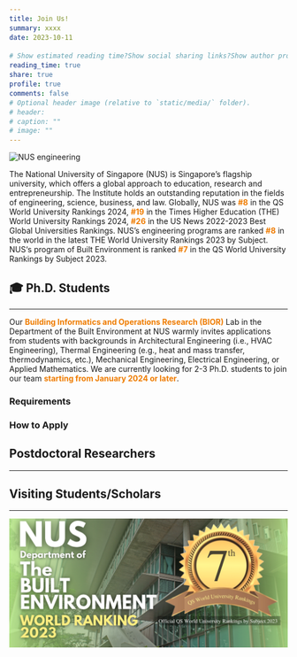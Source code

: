 ```yaml
---
title: Join Us!
summary: xxxx
date: 2023-10-11

# Show estimated reading time?Show social sharing links?Show author profile?Show comments?
reading_time: true
share: true  
profile: true
comments: false
# Optional header image (relative to `static/media/` folder).
# header:  
# caption: ""  
# image: "" 
---
```

![NUS engineering](nus_engineering.png)

The National University of Singapore (NUS) is Singapore’s flagship university, which offers a global approach to education, research and entrepreneurship. The Institute holds an outstanding reputation in the fields of engineering, science, business, and law. Globally, NUS was <span style="color:#EF7C00">**#8**</span> in the QS World University Rankings 2024, <span style="color:#EF7C00">**#19**</span> in the Times Higher Education (THE) World University Rankings 2024, <span style="color:#EF7C00">**#26**</span> in the US News 2022-2023 Best Global Universities Rankings. NUS’s engineering programs are ranked <span style="color:#EF7C00">**#8**</span> in the world in the latest THE World University Rankings 2023 by Subject. NUS‘s program of Built Environment is ranked <span style="color:#EF7C00">**#7**</span> in the QS World University Rankings by Subject 2023.

## 🎓  **Ph.D. Students**
---
Our <span style="color:#EF7C00">**Building Informatics and Operations Research (BIOR)**</span> Lab in the Department of the Built Environment at NUS warmly invites applications from students with backgrounds in Architectural Engineering (i.e., HVAC Engineering),  Thermal Engineering (e.g., heat and mass transfer, thermodynamics, etc.), Mechanical Engineering, Electrical Engineering, or Applied Mathematics. We are currently looking for 2-3 Ph.D. students to join our team <span style="color:#EF7C00">**starting from January 2024 or later**</span>.

### Requirements

### How to Apply


##  **Postdoctoral Researchers**
---


##  **Visiting Students/Scholars**
---


![NUS built environment](nus_built_environment.png)

